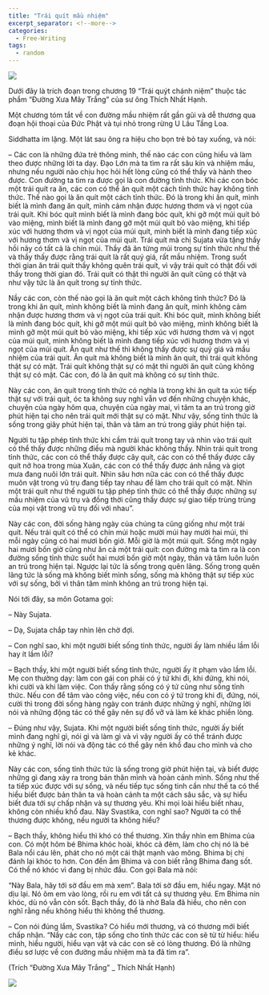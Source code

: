 ```yaml
---
title: "Trái quít mầu nhiệm"
excerpt_separator: <!--more-->
categories:
  - Free-Writing
tags:
  - random
---
```


![](/assets/images/2020/05/2020-05-01-trai-quit-mau-nhiem.webp)

Dưới đây là trích đoạn trong chương 19 “Trái quýt chánh niệm” thuộc tác phẩm “Đường Xưa Mây Trắng” của sư ông Thích Nhất Hạnh.

Một chương tóm tắt về con đường mầu nhiệm rất gần gũi và dễ thương qua đoạn hội thoại của Đức Phật và tụi nhỏ trong rừng U Lâu Tầng Loa.

Siddhatta im lặng. Một lát sau ông ra hiệu cho bọn trẻ bỏ tay xuống, và nói:

– Các con là những đứa trẻ thông minh, thế nào các con cũng hiểu và làm theo được những lời ta dạy. Đạo Lớn mà ta tìm ra rất sâu kín và nhiệm mầu, nhưng nếu người nào chịu học hỏi hết lòng cũng có thể thấy và hành theo được. Con đường ta tìm ra được gọi là con đường tỉnh thức. Khi các con bóc một trái quít ra ăn, các con có thể ăn quít một cách tỉnh thức hay không tỉnh thức. Thế nào gọi là ăn quít một cách tỉnh thức. Đó là trong khi ăn quít, mình biết là mình đang ăn quít, mình cảm nhận được hương thơm và vị ngọt của trái quít. Khi bóc quít mình biết là mình đang bóc quít, khi gỡ một múi quít bỏ vào miệng, mình biết là mình đang gỡ một múi quít bỏ vào miệng, khi tiếp xúc với hương thơm và vị ngọt của múi quít, mình biết là mình đang tiếp xúc với hương thơm và vị ngọt của múi quít. Trái quít mà chị Sujata vừa tặng thầy hồi nãy có tất cả là chín múi. Thầy đã ăn từng múi trong sự tỉnh thức như thế và thầy thấy được rằng trái quít là rất quý giá, rất mầu nhiệm. Trong suốt thời gian ăn trái quít thầy không quên trái quít, vì vậy trái quít có thật đối với thầy trong thời gian đó. Trái quít có thật thì người ăn quít cũng có thật và như vậy tức là ăn quít trong sự tỉnh thức.

Nầy các con, còn thế nào gọi là ăn quít một cách không tỉnh thức? Đó là trong khi ăn quít, mình không biết là mình đang ăn quít, mình không cảm nhận được hương thơm và vị ngọt của trái quít. Khi bóc quít, mình không biết là mình đang bóc quít, khi gỡ một múi quít bỏ vào miệng, mình không biết là mình gỡ một múi quít bỏ vào miệng, khi tiếp xúc với hương thơm và vị ngọt của múi quít, mình không biết là mình đang tiếp xúc với hương thơm và vị ngọt của múi quít. Ăn quít như thế thì không thấy được sự quý giá và mầu nhiệm của trái quít. Ăn quít mà không biết là mình ăn quít, thì trái quít không thật sự có mặt. Trái quít không thật sự có mặt thì người ăn quít cũng không thật sự có mặt. Các con, đó là ăn quít mà không có sự tỉnh thức.

Này các con, ăn quít trong tỉnh thức có nghĩa là trong khi ăn quít ta xúc tiếp thật sự với trái quít, óc ta không suy nghĩ vẫn vơ đến những chuyện khác, chuyện của ngày hôm qua, chuyện của ngày mai, vì tâm ta an trú trong giờ phút hiện tại cho nên trái quít mới thật sự có mặt. Như vậy, sống tỉnh thức là sống trong giây phút hiện tại, thân và tâm an trú trong giây phút hiện tại.

Người tu tập phép tỉnh thức khi cầm trái quít trong tay và nhìn vào trái quít có thể thấy được những điều mà người khác không thấy. Nhìn trái quít trong tỉnh thức, các con có thể thấy được cây quít, các con có thể thấy được cây quít nở hoa trong mùa Xuân, các con có thể thấy được ánh nắng và giọt mưa đang nuôi lớn trái quít. Nhìn sâu hơn nữa các con có thể thấy được muôn vật trong vũ trụ đang tiếp tay nhau để làm cho trái quít có mặt. Nhìn một trái quít như thế người tu tập phép tỉnh thức có thể thấy được những sự mầu nhiệm của vũ trụ và đồng thời cũng thấy được sự giao tiếp trùng trùng của mọi vật trong vũ trụ đối với nhau”.

Này các con, đời sống hàng ngày của chúng ta cũng giống như một trái quít. Nếu trái quít có thể có chín múi hoặc mười múi hay mười hai múi, thì mỗi ngày cũng có hai mươi bốn giờ. Mỗi giờ là một múi quít. Sống một ngày hai mươi bốn giờ cũng như ăn cả một trái quít: con đường mà ta tìm ra là con đường sống tỉnh thức suốt hai mươi bốn giờ một ngày, thân và tâm luôn luôn an trú trong hiện tại. Ngược lại tức là sống trong quên lãng. Sống trong quên lãng tức là sống mà không biết mình sống, sống mà không thật sự tiếp xúc với sự sống, bởi vì thân tâm mình không an trú trong hiện tại.

Nói tới đây, sa môn Gotama gọi:

– Này Sujata.

– Dạ, Sujata chắp tay nhìn lên chờ đợi.

– Con nghĩ sao, khi một người biết sống tỉnh thức, người ấy làm nhiều lầm lỗi hay ít lầm lỗi?

– Bạch thầy, khi một người biết sống tỉnh thức, người ấy ít phạm vào lầm lỗi. Mẹ con thường dạy: làm con gái con phải có ý tứ khi đi, khi đứng, khi nói, khi cười và khi làm việc. Con thấy rằng sống có ý tứ cũng như sống tỉnh thức. Nếu con để tâm vào công việc, nếu con có ý tứ trong khi đi, đứng, nói, cười thì trong đời sống hàng ngày con tránh được những ý nghĩ, những lời nói và những động tác có thể gây nên sự đổ vỡ và làm kẻ khác phiền lòng.

– Đúng như vậy, Sujata. Khi một người biết sống tỉnh thức, người ấy biết mình đang nghĩ gì, nói gì và làm gì và vì vậy người ấy có thể tránh được những ý nghĩ, lời nói và động tác có thể gây nên khổ đau cho mình và cho kẻ khác.

Này các con, sống tỉnh thức tức là sống trong giờ phút hiện tại, và biết được những gì đang xảy ra trong bản thân mình và hoàn cảnh mình. Sống như thế ta tiếp xúc được với sự sống, và nếu tiếp tục sống tinh cần như thế ta có thể hiểu biết được bản thân ta và hoàn cảnh ta một cách sâu sắc, và sự hiểu biết đưa tới sự chấp nhận và sự thương yêu. Khi mọi loài hiểu biết nhau, không còn nhiều khổ đau. Này Svastika, con nghĩ sao? Người ta có thể thương được không, nếu người ta không hiểu?

– Bạch thầy, không hiểu thì khó có thể thương. Xin thầy nhìn em Bhima của con. Có một hôm bé Bhima khóc hoài, khóc cả đêm, làm cho chị nó là bé Bala nổi cáu lên, phát cho nó một cái thật mạnh vào mông. Bhima bị chị đánh lại khóc to hơn. Con đến ẳm Bhima và con biết rằng Bhima đang sốt. Có thể nó khóc vì đang bị nhức đầu. Con gọi Bala mà nói:

“Này Bala, hãy tới sờ đầu em mà xem”. Bala tới sờ đầu em, hiểu ngay. Mặt nó dịu lại. Nó ôm em vào lòng, rồi ru em với tất cả sự thương yêu. Em Bhima nín khóc, dù nó vẫn còn sốt. Bạch thầy, đó là nhờ Bala đã hiểu, cho nên con nghĩ rằng nếu không hiểu thì không thể thương.

– Con nói đúng lắm, Svastika? Có hiểu mới thương, và có thương mới biết chấp nhận. “Nầy các con, tập sống cho tỉnh thức các con sẽ từ từ hiểu: hiểu mình, hiểu người, hiểu vạn vật và các con sẽ có lòng thương. Đó là những điều sơ lược về con đường mầu nhiệm mà ta đã tìm ra”.

(Trích “Đường Xưa Mây Trắng” _ Thích Nhất Hạnh)

![](https://youtu.be/UMpP0LJYfAU)
